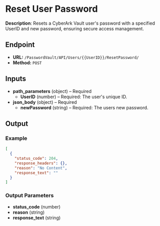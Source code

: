 # Reset User Password

**Description**: Resets a CyberArk Vault user's password with a specified UserID and new password, ensuring secure access management.

## Endpoint

- **URL:** `/PasswordVault/API/Users/{{UserID}}/ResetPassword/`
- **Method:** `POST`
## Inputs

- **path_parameters** (object) – Required
  - **UserID** (number) – Required: The user's unique ID.
- **json_body** (object) – Required
  - **newPassword** (string) – Required: The users new password.
## Output

### Example

```json
[
  {
    "status_code": 204,
    "response_headers": {},
    "reason": "No Content",
    "response_text": ""
  }
]
```
### Output Parameters

- **status_code** (number)
- **reason** (string)
- **response_text** (string)